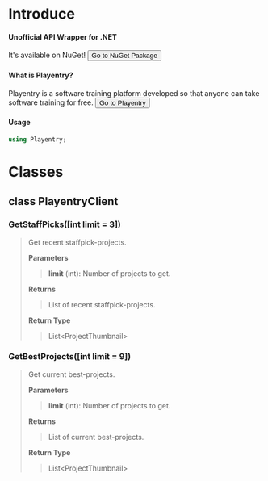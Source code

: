# Introduce

#### Unofficial API Wrapper for .NET

It's available on NuGet! <button onclick="https://www.nuget.org/packages/Playentry/">Go to NuGet Package</button>

#### What is Playentry?

Playentry is a software training platform developed so that anyone can take software training for free. <button onclick="https://playentry.org">Go to Playentry</button>

#### Usage

~~~c#
using Playentry;
~~~

# Classes

## class PlayentryClient

### GetStaffPicks([int limit = 3])

>   Get recent staffpick-projects.
>
>   **Parameters**
>
>   >   **limit** (int): Number of projects to get.
>
>   **Returns**
>
>   >   List of recent staffpick-projects.
>
>   **Return Type**
>
>   >   List\<ProjectThumbnail>

### GetBestProjects([int limit = 9])

>   Get current best-projects.
>
>   **Parameters**
>
>   >    **limit** (int): Number of projects to get.
>
>   **Returns**
>
>   >   List of current best-projects.
>
>   **Return Type**
>
>   >   List\<ProjectThumbnail>